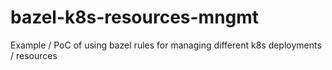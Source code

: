 # bazel-k8s-resources-mngmt
Example / PoC of using bazel rules for managing different k8s deployments / resources
